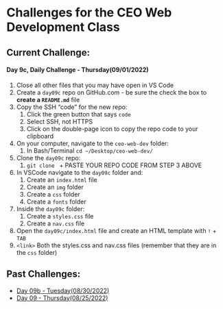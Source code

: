 # Challenges for the CEO Web Development Class #

## Current Challenge: ##
#### Day 9c, Daily Challenge - Thursday(09/01/2022) ####
1. Close all other files that you may have open in VS Code
2. Create a `day09c` repo on GitHub.com - be sure the check the box to **create a `README.md`** file
3. Copy the SSH “code” for the new repo:
    1. Click the green button that says `code`
    2. Select SSH, not HTTPS
    3. Click on the double-page icon to copy the repo code to your clipboard
4. On your computer, navigate to the `ceo-web-dev` folder:
    1. In Bash/Terminal `cd ~/Desktop/ceo-web-dev/`
5. Clone the `day09c` repo:
    1. `git clone ` + PASTE YOUR REPO CODE FROM STEP 3 ABOVE
6. In VSCode navigate to the `day09c` folder and:
    1. Create an `index.html` file 
    2. Create an `img` folder
    3. Create a `css` folder
    4. Create a `fonts` folder
7. Inside the `day09c` folder: 
    1. Create a `styles.css` file
    2. Create a `nav.css` file
8. Open the `day09c/index.html` file and create an HTML template with `!` + `TAB`
9. `<link>` Both the styles.css and nav.css files (remember that they are in the `css` folder)

## Past Challenges: ##
- [Day 09b - Tuesday(08/30/2022)](https://github.com/zeromile/ceo-challenges/tree/day09b)
- [Day 09 - Thursday(08/25/2022)](https://github.com/zeromile/ceo-challenges/tree/day09)

